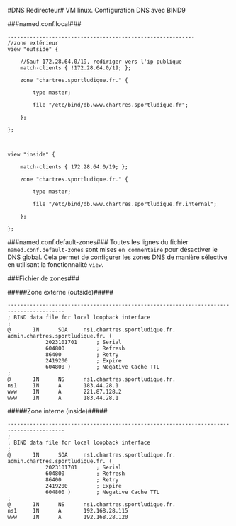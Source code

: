 #DNS Redirecteur#
VM linux. Configuration DNS avec BIND9

###named.conf.local###

    -----------------------------------------------------------
    //zone extérieur
    view "outside" {

        //Sauf 172.28.64.0/19, rediriger vers l'ip publique
        match-clients { !172.28.64.0/19; };

        zone "chartres.sportludique.fr." {

            type master;

            file "/etc/bind/db.www.chartres.sportludique.fr";

        };

    };



    view "inside" {

        match-clients { 172.28.64.0/19; };

        zone "chartres.sportludique.fr." {

            type master;
            
            file "/etc/bind/db.www.chartres.sportludique.fr.internal";

        };

    };


###named.conf.default-zones###
Toutes les lignes du fichier `named.conf.default-zones` sont mises `en commentaire` pour désactiver le DNS global. Cela permet de configurer les zones DNS de manière sélective en utilisant la fonctionnalité `view`.

###Fichier de zones###

#####Zone externe (outside)#####

    ----------------------------------------------------------------------------------------
    ; BIND data file for local loopback interface
    ;
    @       IN      SOA     ns1.chartres.sportludique.fr. admin.chartres.sportludique.fr. (
                2023101701      ; Serial
                604800          ; Refresh
                86400           ; Retry
                2419200         ; Expire
                604800 )        ; Negative Cache TTL
    ;
    @       IN      NS      ns1.chartres.sportludique.fr.
    ns1     IN      A       183.44.28.1
    www     IN      A       221.87.128.2
    www     IN      A       183.44.28.1


#####Zone interne (inside)#####

    ----------------------------------------------------------------------------------------
    ;
    ; BIND data file for local loopback interface
    ;
    @       IN      SOA     ns1.chartres.sportludique.fr. admin.chartres.sportludique.fr. (
                2023101701      ; Serial
                604800          ; Refresh
                86400           ; Retry
                2419200         ; Expire
                604800 )        ; Negative Cache TTL
    ;
    @       IN      NS      ns1.chartres.sportludique.fr.
    ns1     IN      A       192.168.28.115
    www     IN      A       192.168.28.120